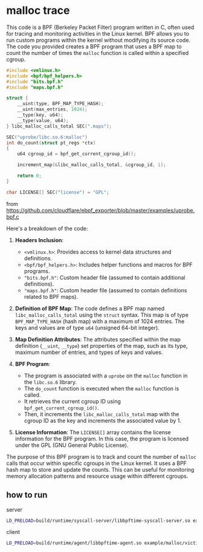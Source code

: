 # malloc trace

This code is a BPF (Berkeley Packet Filter) program written in C, often used for tracing and monitoring activities in the Linux kernel. BPF allows you to run custom programs within the kernel without modifying its source code. The code you provided creates a BPF program that uses a BPF map to count the number of times the `malloc` function is called within a specified cgroup.

```c
#include <vmlinux.h>
#include <bpf/bpf_helpers.h>
#include "bits.bpf.h"
#include "maps.bpf.h"

struct {
    __uint(type, BPF_MAP_TYPE_HASH);
    __uint(max_entries, 1024);
    __type(key, u64);
    __type(value, u64);
} libc_malloc_calls_total SEC(".maps");

SEC("uprobe/libc.so.6:malloc")
int do_count(struct pt_regs *ctx)
{
    u64 cgroup_id = bpf_get_current_cgroup_id();

    increment_map(&libc_malloc_calls_total, &cgroup_id, 1);

    return 0;
}

char LICENSE[] SEC("license") = "GPL";
```

from <https://github.com/cloudflare/ebpf_exporter/blob/master/examples/uprobe.bpf.c>

Here's a breakdown of the code:

1. **Headers Inclusion**:
   - `<vmlinux.h>`: Provides access to kernel data structures and definitions.
   - `<bpf/bpf_helpers.h>`: Includes helper functions and macros for BPF programs.
   - `"bits.bpf.h"`: Custom header file (assumed to contain additional definitions).
   - `"maps.bpf.h"`: Custom header file (assumed to contain definitions related to BPF maps).

2. **Definition of BPF Map**:
   The code defines a BPF map named `libc_malloc_calls_total` using the `struct` syntax. This map is of type `BPF_MAP_TYPE_HASH` (hash map) with a maximum of 1024 entries. The keys and values are of type `u64` (unsigned 64-bit integer).

3. **Map Definition Attributes**:
   The attributes specified within the map definition (`__uint`, `__type`) set properties of the map, such as its type, maximum number of entries, and types of keys and values.

4. **BPF Program**:
   - The program is associated with a `uprobe` on the `malloc` function in the `libc.so.6` library.
   - The `do_count` function is executed when the `malloc` function is called.
   - It retrieves the current cgroup ID using `bpf_get_current_cgroup_id()`.
   - Then, it increments the `libc_malloc_calls_total` map with the cgroup ID as the key and increments the associated value by 1.

5. **License Information**:
   The `LICENSE[]` array contains the license information for the BPF program. In this case, the program is licensed under the GPL (GNU General Public License).

The purpose of this BPF program is to track and count the number of `malloc` calls that occur within specific cgroups in the Linux kernel. It uses a BPF hash map to store and update the counts. This can be useful for monitoring memory allocation patterns and resource usage within different cgroups.

## how to run

server

```sh
LD_PRELOAD=build/runtime/syscall-server/libbpftime-syscall-server.so example/malloc/malloc
```

client

```sh
LD_PRELOAD=build/runtime/agent/libbpftime-agent.so example/malloc/victim
```
